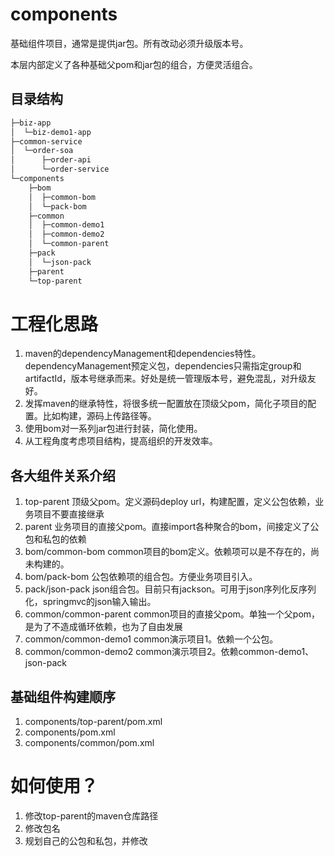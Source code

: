 # components
基础组件项目，通常是提供jar包。所有改动必须升级版本号。

本层内部定义了各种基础父pom和jar包的组合，方便灵活组合。

## 目录结构

```txt
├─biz-app
│  └─biz-demo1-app
├─common-service
│  └─order-soa
│      ├─order-api
│      └─order-service
└─components
    ├─bom
    │  ├─common-bom
    │  └─pack-bom
    ├─common
    │  ├─common-demo1
    │  ├─common-demo2
    │  └─common-parent
    ├─pack
    │  └─json-pack
    ├─parent
    └─top-parent
```

工程化思路
====
1. maven的dependencyManagement和dependencies特性。dependencyManagement预定义包，dependencies只需指定group和artifactId，版本号继承而来。好处是统一管理版本号，避免混乱，对升级友好。
2. 发挥maven的继承特性，将很多统一配置放在顶级父pom，简化子项目的配置。比如构建，源码上传路径等。
3. 使用bom对一系列jar包进行封装，简化使用。
4. 从工程角度考虑项目结构，提高组织的开发效率。

## 各大组件关系介绍
1. top-parent 顶级父pom。定义源码deploy url，构建配置，定义公包依赖，业务项目不要直接继承
2. parent 业务项目的直接父pom。直接import各种聚合的bom，间接定义了公包和私包的依赖
3. bom/common-bom common项目的bom定义。依赖项可以是不存在的，尚未构建的。
4. bom/pack-bom 公包依赖项的组合包。方便业务项目引入。
5. pack/json-pack json组合包。目前只有jackson。可用于json序列化反序列化，springmvc的json输入输出。
6. common/common-parent common项目的直接父pom。单独一个父pom，是为了不造成循环依赖，也为了自由发展
7. common/common-demo1 common演示项目1。依赖一个公包。
8. common/common-demo2 common演示项目2。依赖common-demo1、json-pack

## 基础组件构建顺序
1. components/top-parent/pom.xml
2. components/pom.xml
3. components/common/pom.xml

如何使用？
====
1. 修改top-parent的maven仓库路径
2. 修改包名
3. 规划自己的公包和私包，并修改
